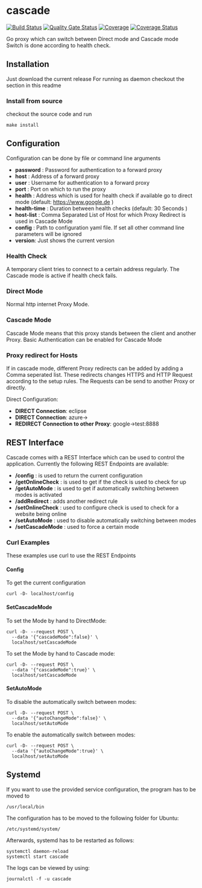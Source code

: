 # cascade
[![Build Status](https://travis-ci.org/azak-azkaran/cascade.svg?branch=master)](https://travis-ci.org/azak-azkaran/cascade)
[![Quality Gate Status](https://sonarcloud.io/api/project_badges/measure?project=azak-azkaran_cascade&metric=alert_status)](https://sonarcloud.io/dashboard?id=azak-azkaran_cascade)
[![Coverage](https://sonarcloud.io/api/project_badges/measure?project=azak-azkaran_cascade&metric=coverage)](https://sonarcloud.io/dashboard?id=azak-azkaran_cascade)
[![Coverage Status](https://coveralls.io/repos/github/azak-azkaran/cascade/badge.svg?branch=master)](https://coveralls.io/github/azak-azkaran/cascade?branch=master)

Go proxy which can switch between Direct mode and Cascade mode
Switch is done according to health check.

## Installation
Just download the current release
For running as daemon checkout the section in this readme

### Install from source
checkout the source code and run 
```
make install
```

## Configuration
Configuration can be done by file or command line arguments

* __password__ : Password for authentication to a forward proxy
* __host__ : Address of a forward proxy
* __user__ : Username for authentication to a forward proxy
* __port__ : Port on which to run the proxy
* __health__ : Address which is used for health check if available go to direct mode (default: https://www.google.de )
* __health-time__ : Duration between health checks (default: 30 Seconds )
* __host-list__ : Comma Separated List of Host for which Proxy Redirect is used in Cascade Mode
* __config__ : Path to configuration yaml file. If set all other command line parameters will be ignored
* __version__: Just shows the current version

### Health Check
A temporary client tries to connect to a certain address regularly.
The Cascade mode is active if health check fails.

### Direct Mode
Normal http internet Proxy Mode.

### Cascade Mode
Cascade Mode means that this proxy stands between the client and another Proxy.
Basic Authentication can be enabled for Cascade Mode

### Proxy redirect for Hosts

If in cascade mode, different Proxy redirects can be added by adding a Comma seperated list. These redirects changes HTTPS and HTTP Request according to the setup rules.
The Requests can be send to another Proxy or directly.

Direct Configuration:

* __DIRECT Connection__: eclipse
* __DIRECT Connection__: azure->
* __REDIRECT Connection to other Proxy__: google->test:8888

## REST Interface

Cascade comes with a REST Interface which can be used to control the application.
Currently the following REST Endpoints are available:

* __/config__ : is used to return the current configuration
* __/getOnlineCheck__ : is used to get if the check is used to check for up 
* __/getAutoMode__ : is used to get if automatically switching between modes is activated
* __/addRedirect__ : adds another redirect rule
* __/setOnlineCheck__ : used to configure check is used to check for a website being online
* __/setAutoMode__ : used to disable automatically switching between modes
* __/setCascadeMode__ : used to force a certain mode

### Curl Examples
These examples use curl to use the REST Endpoints

#### Config
To get the current configuration
```
curl -D- localhost/config
```

#### SetCascadeMode
To set the Mode by hand to DirectMode:
```
curl -D- --request POST \
  --data '{"cascadeMode":false}' \
  localhost/setCascadeMode
```
To set the Mode by hand to Cascade mode:
```
curl -D- --request POST \
  --data '{"cascadeMode":true}' \ 
  localhost/setCascadeMode
```

#### SetAutoMode
To disable the automatically switch between modes:
```
curl -D- --request POST \
  --data '{"autoChangeMode":false}' \
  localhost/setAutoMode
```
To enable the automatically switch between modes:
```
curl -D- --request POST \
  --data '{"autoChangeMode":true}' \
  localhost/setAutoMode
```


## Systemd

If you want to use the provided service configuration, the program has to be moved to 
```
/usr/local/bin
```
The configuration has to be moved to the following folder for Ubuntu:

```
/etc/systemd/system/
```

Afterwards, systemd has to be restarted as follows:
```
systemctl daemon-reload
systemctl start cascade
```

The logs can be viewed by using:
```
journalctl -f -u cascade
```

